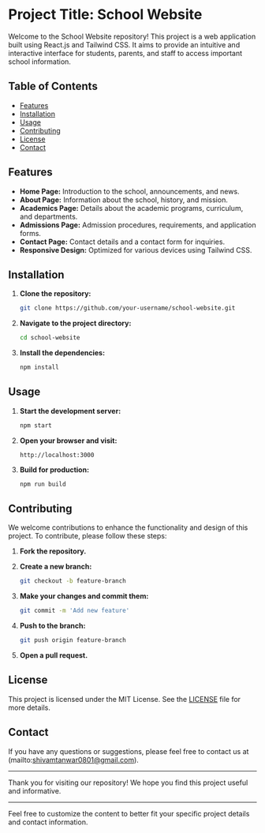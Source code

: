 # Project Title: School Website

Welcome to the School Website repository! This project is a web application built using React.js and Tailwind CSS. It aims to provide an intuitive and interactive interface for students, parents, and staff to access important school information.

## Table of Contents

- [Features](#features)
- [Installation](#installation)
- [Usage](#usage)
- [Contributing](#contributing)
- [License](#license)
- [Contact](#contact)

## Features

- **Home Page:** Introduction to the school, announcements, and news.
- **About Page:** Information about the school, history, and mission.
- **Academics Page:** Details about the academic programs, curriculum, and departments.
- **Admissions Page:** Admission procedures, requirements, and application forms.
- **Contact Page:** Contact details and a contact form for inquiries.
- **Responsive Design:** Optimized for various devices using Tailwind CSS.

## Installation

1. **Clone the repository:**

    ```bash
    git clone https://github.com/your-username/school-website.git
    ```

2. **Navigate to the project directory:**

    ```bash
    cd school-website
    ```

3. **Install the dependencies:**

    ```bash
    npm install
    ```

## Usage

1. **Start the development server:**

    ```bash
    npm start
    ```

2. **Open your browser and visit:**

    ```
    http://localhost:3000
    ```

3. **Build for production:**

    ```bash
    npm run build
    ```

## Contributing

We welcome contributions to enhance the functionality and design of this project. To contribute, please follow these steps:

1. **Fork the repository.**
2. **Create a new branch:**

    ```bash
    git checkout -b feature-branch
    ```

3. **Make your changes and commit them:**

    ```bash
    git commit -m 'Add new feature'
    ```

4. **Push to the branch:**

    ```bash
    git push origin feature-branch
    ```

5. **Open a pull request.**

## License

This project is licensed under the MIT License. See the [LICENSE](LICENSE) file for more details.

## Contact

If you have any questions or suggestions, please feel free to contact us at (mailto:shivamtanwar0801@gmail.com).

---

Thank you for visiting our repository! We hope you find this project useful and informative.

---

Feel free to customize the content to better fit your specific project details and contact information.
